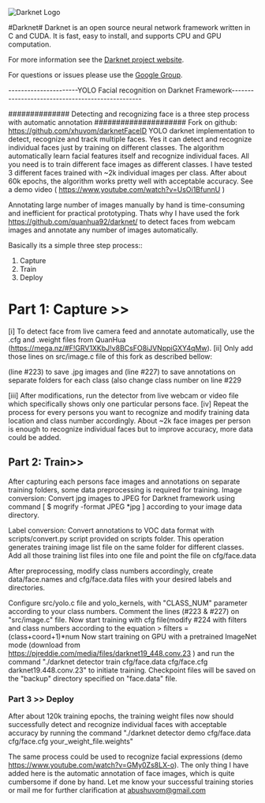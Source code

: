 ![Darknet Logo](http://pjreddie.com/media/files/darknet-black-small.png)

#Darknet#
Darknet is an open source neural network framework written in C and CUDA. It is fast, easy to install, and supports CPU and GPU computation.

For more information see the [Darknet project website](http://pjreddie.com/darknet).

For questions or issues please use the [Google Group](https://groups.google.com/forum/#!forum/darknet).

----------------------YOLO Facial recognition on Darknet Framework-------------------------------------------------

############## Detecting and recognizing face is a three step process with automatic annotation #####################
Fork on github: https://github.com/xhuvom/darknetFaceID
YOLO darknet implementation to detect, recognize and track multiple faces. Yes it can detect and recognize individual faces just by training on different classes. The algorithm automatically learn facial features itself and recognize individual faces. All you need is to train different face images as different classes.
I have tested 3 different faces trained with ~2k individual images per class. After about 60k epochs, the algorithm works pretty well with acceptable accuracy. See a demo video ( https://www.youtube.com/watch?v=UsOi1BfunnU )

Annotating large number of images manually by hand is time-consuming and inefficient for practical prototyping. Thats why I have used the fork https://github.com/quanhua92/darknet/ to detect faces from webcam images and annotate  any number of images automatically.

Basically its a simple three step process::
1. Capture
2. Train
3. Deploy

# Part 1: Capture >>
[i] To detect face from live camera feed and annotate automatically, use the .cfg and .weight files from QuanHua (https://mega.nz/#F!GRV1XKbJ!v8BCsFO8iJVNppiGXY4qMw). 
[ii] Only add those lines on src/image.c file of this fork as described bellow:

(line #223) to save .jpg images and (line #227) to save annotations on separate folders for each class (also change class number on line #229 

[iii] After modifications, run the detector from live webcam or video file which specifically shows only one particular persons face. 
[iv] Repeat the process for every persons you want to recognize and modify training data location and class number accordingly.
About ~2k face images per person is enough to recognize individual faces but to improve accuracy, more data could be added.


## Part 2: Train>>
After capturing each persons face images and annotations on separate training folders, some data preprocessing is required for training. 
Image conversion: Convert jpg images to JPEG for Darknet framework using command [ $ mogrify -format JPEG *jpg ] according to your image data directory.

Label conversion: Convert annotations to VOC data format with scripts/convert.py script provided on scripts folder. This operation generates training image list file on the same folder for different classes. Add all those training list files into one file and point the file on cfg/face.data 

After preprocessing, modify class numbers accordingly, create data/face.names and cfg/face.data files with your desired labels and directories.

Configure src/yolo.c file and yolo_kernels, with "CLASS_NUM" parameter according to your class numbers. Comment the lines (#223 & #227) on "src/image.c" file.
Now start training with cfg file(modify #224 with filters and class numbers according to the equation > filters = (class+coord+1)*num
Now start training on GPU with a pretrained ImageNet mode (download from https://pjreddie.com/media/files/darknet19_448.conv.23 ) and run the command "./darknet detector train cfg/face.data cfg/face.cfg darknet19.448.conv.23" to initiate training. Checkpoint files will be saved on the "backup" directory specified on "face.data" file.

### Part 3 >> Deploy
After about 120k training epochs, the training weight files now should successfully detect and recognize individual faces with acceptable accuracy by running the command "./darknet detector demo cfg/face.data cfg/face.cfg your_weight_file.weights"

The same process could be used to recognize facial expressions (demo https://www.youtube.com/watch?v=GMy0Zs8LX-o). The only thing I have added here is the automatic annotation of face images, which is quite cumbersome if done by hand.
Let me know your successful training stories or mail me for further clarification at abushuvom@gmail.com
